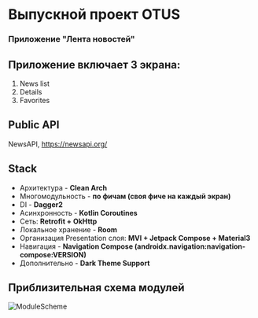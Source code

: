 #  Выпускной проект OTUS #
### Приложение "Лента новостей" ###
## Приложение включает 3 экрана: ##
1. News list
2. Details
3. Favorites

## Public API ##
NewsAPI, <https://newsapi.org/>

## Stack ##
* Архитектура - **Clean Arch**
* Многомодульность - **по фичам (своя фиче на каждый экран)**
* DI - **Dagger2**
* Асинхронность - **Kotlin Coroutines**
* Сеть: **Retrofit + OkHttp**
* Локальное хранение - **Room**
* Организация Presentation слоя: **MVI + Jetpack Compose + Material3**
* Навигация - **Navigation Compose (androidx.navigation:navigation-compose:VERSION)**
* Дополнительно - **Dark Theme Support**

## Приблизительная схема модулей ##

![ModuleScheme](https://user-images.githubusercontent.com/104722036/218276542-b5861d46-ada7-4163-8867-c1da3c0afae7.png)



